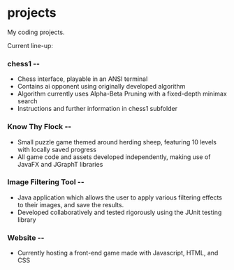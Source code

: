 # projects
My coding projects.

Current line-up:

### chess1 --

- Chess interface, playable in an ANSI terminal
- Contains ai opponent using originally developed algorithm
- Algorithm currently uses Alpha-Beta Pruning with a fixed-depth minimax search
- Instructions and further information in chess1 subfolder

### Know Thy Flock --

- Small puzzle game themed around herding sheep, featuring 10 levels with locally saved progress
- All game code and assets developed independently, making use of JavaFX and JGraphT libraries

### Image Filtering Tool --
  
- Java application which allows the user to apply various filtering effects to their images, and save the results.
- Developed collaboratively and tested rigorously using the JUnit testing library

### Website --

- Currently hosting a front-end game made with Javascript, HTML, and CSS
